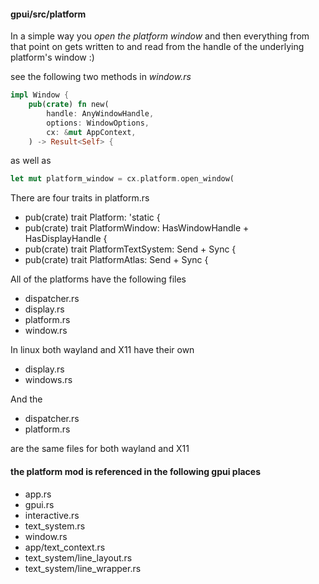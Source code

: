 
#### gpui/src/platform

In a simple way you *open the platform window* and then everything from that
point on gets written to and read from the handle
of the underlying platform's window :)

see the following two methods in *window.rs*

```rust
impl Window {
    pub(crate) fn new(
        handle: AnyWindowHandle,
        options: WindowOptions,
        cx: &mut AppContext,
    ) -> Result<Self> {
```

as well as

```rust
let mut platform_window = cx.platform.open_window(
```

There are four traits in platform.rs

- pub(crate) trait Platform: 'static {
- pub(crate) trait PlatformWindow: HasWindowHandle + HasDisplayHandle {
- pub(crate) trait PlatformTextSystem: Send + Sync {
- pub(crate) trait PlatformAtlas: Send + Sync {

All of the platforms have the following files

- dispatcher.rs
- display.rs
- platform.rs
- window.rs

In linux both wayland and X11 have their own

- display.rs
- windows.rs

And the

- dispatcher.rs
- platform.rs

are the same files for both wayland and X11

#### the platform mod is referenced in the following gpui places

- app.rs
- gpui.rs
- interactive.rs
- text_system.rs
- window.rs
- app/text_context.rs
- text_system/line_layout.rs
- text_system/line_wrapper.rs
